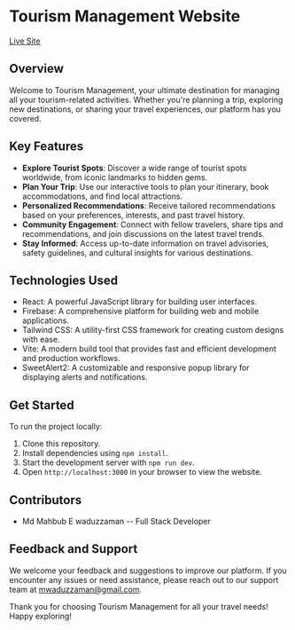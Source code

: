 # Tourism Management Website

[Live Site](https://top-tourism-management.netlify.app/)

## Overview
Welcome to Tourism Management, your ultimate destination for managing all your tourism-related activities. Whether you're planning a trip, exploring new destinations, or sharing your travel experiences, our platform has you covered.

## Key Features
- **Explore Tourist Spots**: Discover a wide range of tourist spots worldwide, from iconic landmarks to hidden gems.
- **Plan Your Trip**: Use our interactive tools to plan your itinerary, book accommodations, and find local attractions.
- **Personalized Recommendations**: Receive tailored recommendations based on your preferences, interests, and past travel history.
- **Community Engagement**: Connect with fellow travelers, share tips and recommendations, and join discussions on the latest travel trends.
- **Stay Informed**: Access up-to-date information on travel advisories, safety guidelines, and cultural insights for various destinations.

## Technologies Used
- React: A powerful JavaScript library for building user interfaces.
- Firebase: A comprehensive platform for building web and mobile applications.
- Tailwind CSS: A utility-first CSS framework for creating custom designs with ease.
- Vite: A modern build tool that provides fast and efficient development and production workflows.
- SweetAlert2: A customizable and responsive popup library for displaying alerts and notifications.

## Get Started
To run the project locally:
1. Clone this repository.
2. Install dependencies using `npm install`.
3. Start the development server with `npm run dev`.
4. Open `http://localhost:3000` in your browser to view the website.

## Contributors
- Md Mahbub E waduzzaman -- Full Stack Developer


## Feedback and Support
We welcome your feedback and suggestions to improve our platform. If you encounter any issues or need assistance, please reach out to our support team at mwaduzzaman@gmail.com.

Thank you for choosing Tourism Management for all your travel needs! Happy exploring!
